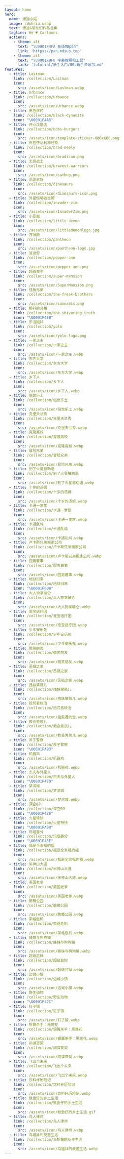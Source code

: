 ```yaml
---
layout: home
hero:
  name: 漫迪小站
  image: /dohria.webp
  text: 漫迪&朋友们作品合集
  tagline: We ♥️ Cartoons
  actions:
    - theme: alt
      text: "\U0001F4FA 在线MDpan"
      link: 'https://pan.mdsub.top'
    - theme: alt
      text: "\U0001F9F0 字幕教程和工具"
      link: 'tutorial/新手入门/00.新手资源包.md'
features:
  - title: Lastman
    link: /collection/Lastman
    icon:
      src: /assets/icon/Lastman.webp
  - title: Urbance
    link: /collection/Urbance
    icon:
      src: /assets/icon/Urbance.webp
  - title: 黑色炸药
    link: /collection/black-dynamite
    icon: "\U0001F4A5"
  - title: 开心汉堡店
    link: /collection/bobs-burgers
    icon:
      src: /assets/icon/template-sticker-600x600.png
  - title: 布拉德尼利神经秀
    link: /collection/brad-neely
    icon:
      src: /assets/icon/bradicon.png
  - title: 无畏战士
    link: /collection/bravest-warriors
    icon:
      src: /assets/icon/catbug.png
  - title: 恐龙家族
    link: /collection/dinosaurs
    icon:
      src: /assets/icon/dinosaurs-icon.png
  - title: 外星侵略者吉姆
    link: /collection/invader-zim
    icon:
      src: /assets/icon/InvaderZim.png
  - title: 小恶魔
    link: /collection/little-demon
    icon:
      src: /assets/icon/littledemonlogo.jpg
  - title: 万神殿
    link: /collection/pantheon
    icon:
      src: /assets/icon/pantheon-logo.jpg
  - title: 波波安
    link: /collection/pepper-ann
    icon:
      src: /assets/icon/pepper-ann.png
  - title: 超级豪宅
    link: /collection/super-mansion
    icon:
      src: /assets/icon/SuperMansion.png
  - title: 怪胎兄弟
    link: /collection/the-freak-brothers
    icon:
      src: /assets/icon/cannabis.png
  - title: 颤抖的真相
    link: /collection/the-shivering-truth
    icon: "\U0001F480"
  - title: 乐活姐妹
    link: /collection/yolo
    icon:
      src: /assets/icon/yolo-logo.png
  - title: 一家之主
    link: /collection/一家之主
    icon:
      src: /assets/icon/一家之主.webp
  - title: 东方大学
    link: /collection/东方大学
    icon:
      src: /assets/icon/东方大学.webp
  - title: 乡下人
    link: /collection/乡下人
    icon:
      src: /assets/icon/乡下人.webp
  - title: 俗世乐土
    link: /collection/俗世乐土
    icon:
      src: /assets/icon/俗世乐土.webp
  - title: 克里夫兰秀
    link: /collection/克里夫兰秀
    icon:
      src: /assets/icon/克里夫兰秀.webp
  - title: 克隆高校
    link: /collection/克隆高校
    icon:
      src: /assets/icon/克隆高校.webp
  - title: 冒险兄弟
    link: /collection/冒险兄弟
    icon:
      src: /assets/icon/冒险兄弟.webp
  - title: 到了火星被劝退
    link: /collection/到了火星被劝退
    icon:
      src: /assets/icon/到了火星被劝退.webp
  - title: 十岁的汤姆
    link: /collection/十岁的汤姆
    icon:
      src: /assets/icon/十岁的汤姆.webp
  - title: 卡通一箩筐
    link: /collection/卡通一箩筐
    icon:
      src: /assets/icon/卡通一箩筐.webp
  - title: 卡通乱炖
    link: /collection/卡通乱炖
    icon:
      src: /assets/icon/卡通乱炖.webp
  - title: 卢卡斯兄弟搬家公司
    link: /collection/卢卡斯兄弟搬家公司
    icon:
      src: /assets/icon/卢卡斯兄弟搬家公司.webp
  - title: 囧男窘事
    link: /collection/囧男窘事
    icon:
      src: /assets/icon/囧男窘事.webp
  - title: 地狱归来
    link: /collection/地狱归来
    icon: "\U0001F608"
  - title: 大人物拿破仑
    link: /collection/大人物拿破仑
    icon:
      src: /assets/icon/大人物拿破仑.webp
  - title: 宠宝话疗团
    link: /collection/宠宝话疗团
    icon:
      src: /assets/icon/宠宝话疗团.webp
  - title: 少年安乐死
    link: /collection/少年安乐死
    icon:
      src: /assets/icon/少年安乐死.webp
  - title: 微笑朋友
    link: /collection/微笑朋友
    icon:
      src: /assets/icon/微笑朋友.webp
  - title: 恶搞之家
    link: /collection/恶搞之家
    icon:
      src: /assets/icon/恶搞之家.webp
  - title: 拽妹黛薇儿
    link: /collection/拽妹黛薇儿
    icon:
      src: /assets/icon/拽妹黛薇儿.webp
  - title: 拾荒者统治
    link: /collection/拾荒者统治
    icon:
      src: /assets/icon/拾荒者统治.webp
  - title: 教会男孩儿
    link: /collection/教会男孩儿
    icon:
      src: /assets/icon/教会男孩儿.webp
  - title: 斧子警察
    link: /collection/斧子警察
    icon: "\U0001FA93"
  - title: 机器鸡
    link: /collection/机器鸡
    icon:
      src: /assets/icon/机器鸡.webp
  - title: 杰夫与外星人
    link: /collection/杰夫与外星人
    icon: "\U0001F47D"
  - title: 梦滨城
    link: /collection/梦滨城
    icon:
      src: /assets/icon/梦滨城.webp
  - title: 深空69
    link: /collection/深空69
    icon: "\U0001F428"
  - title: 火星特快
    link: /collection/火星特快
    icon: "\U0001FA90"
  - title: 玛瑙春分
    link: /collection/玛瑙春分
    icon: "\U0001F48E"
  - title: 福是全家福的福
    link: /collection/福是全家福的福
    icon:
      src: /assets/icon/福是全家福的福.webp
  - title: 米神山大道
    link: /collection/米神山大道
    icon:
      src: /assets/icon/米神山大道.webp
  - title: 美国老爹
    link: /collection/美国老爹
    icon:
      src: /assets/icon/美国老爹.webp
  - title: 脆莓公园
    link: /collection/脆莓公园
    icon:
      src: /assets/icon/脆莓公园.webp
  - title: 荣格危机
    link: /collection/荣格危机
    icon:
      src: /assets/icon/荣格危机.webp
  - title: 蜂妹与狗狗猫
    link: /collection/蜂妹与狗狗猫
    icon:
      src: /assets/icon/蜂妹与狗狗猫.webp
  - title: 超级监狱
    link: /collection/超级监狱
    icon:
      src: /assets/icon/超级监狱.webp
  - title: 边城小镇
    link: /collection/边城小镇
    icon:
      src: /assets/icon/边城小镇.webp
  - title: 野生动物
    link: /collection/野生动物
    icon: "\U0001F42C"
  - title: 钉子镇
    link: /collection/钉子镇
    icon:
      src: /assets/icon/钉子镇.webp
  - title: 银翼杀手：黑莲花
    link: /collection/银翼杀手：黑莲花
    icon:
      src: /assets/icon/银翼杀手：黑莲花.webp
  - title: 间谍亚契
    link: /collection/间谍亚契
    icon:
      src: /assets/icon/间谍亚契.webp
  - title: 飞出个未来
    link: /collection/飞出个未来
    icon:
      src: /assets/icon/飞出个未来.webp
  - title: 饮料杯历险记
    link: /collection/饮料杯历险记
    icon:
      src: /assets/icon/饮料杯历险记.webp
  - title: 鱿鱼仔的乡土生活
    link: /collection/鱿鱼仔的乡土生活
    icon:
      src: /assets/icon/鱿鱼仔的乡土生活.gif
  - title: 鸟人律师
    link: /collection/鸟人律师
    icon:
      src: /assets/icon/鸟人律师.webp
  - title: 鸟姐妹的反差生活
    link: /collection/鸟姐妹的反差生活
    icon:
      src: /assets/icon/鸟姐妹的反差生活.webp
---
```


<style>
:root {
  --vp-home-hero-name-color: transparent;
  --vp-home-hero-name-background: -webkit-linear-gradient(120deg, #5d34fe 30%, #41d1ff);

  --vp-home-hero-image-background-image: linear-gradient(-45deg, #1d34fe 50%, #47caff 50%);
  --vp-home-hero-image-filter: blur(44px);
}

@media (min-width: 640px) {
  :root {
    --vp-home-hero-image-filter: blur(56px);
  }
}

@media (min-width: 960px) {
  :root {
    --vp-home-hero-image-filter: blur(68px);
  }
}
</style>
